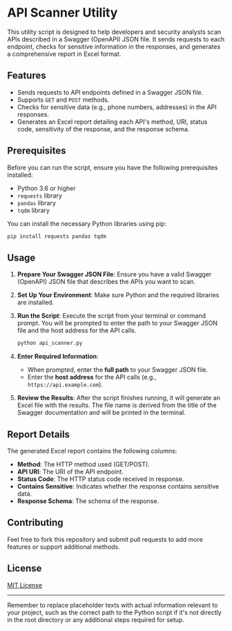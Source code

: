 # API Scanner Utility

This utility script is designed to help developers and security analysts scan APIs described in a Swagger (OpenAPI) JSON file. It sends requests to each endpoint, checks for sensitive information in the responses, and generates a comprehensive report in Excel format.

## Features

- Sends requests to API endpoints defined in a Swagger JSON file.
- Supports `GET` and `POST` methods.
- Checks for sensitive data (e.g., phone numbers, addresses) in the API responses.
- Generates an Excel report detailing each API's method, URI, status code, sensitivity of the response, and the response schema.

## Prerequisites

Before you can run the script, ensure you have the following prerequisites installed:

- Python 3.6 or higher
- `requests` library
- `pandas` library
- `tqdm` library

You can install the necessary Python libraries using pip:

```bash
pip install requests pandas tqdm
```

## Usage

1. **Prepare Your Swagger JSON File**: Ensure you have a valid Swagger (OpenAPI) JSON file that describes the APIs you want to scan.

2. **Set Up Your Environment**: Make sure Python and the required libraries are installed.

3. **Run the Script**: Execute the script from your terminal or command prompt. You will be prompted to enter the path to your Swagger JSON file and the host address for the API calls.

    ```bash
    python api_scanner.py
    ```

4. **Enter Required Information**:
    - When prompted, enter the **full path** to your Swagger JSON file.
    - Enter the **host address** for the API calls (e.g., `https://api.example.com`).

5. **Review the Results**: After the script finishes running, it will generate an Excel file with the results. The file name is derived from the title of the Swagger documentation and will be printed in the terminal.

## Report Details

The generated Excel report contains the following columns:

- **Method**: The HTTP method used (GET/POST).
- **API URI**: The URI of the API endpoint.
- **Status Code**: The HTTP status code received in response.
- **Contains Sensitive**: Indicates whether the response contains sensitive data.
- **Response Schema**: The schema of the response.

## Contributing

Feel free to fork this repository and submit pull requests to add more features or support additional methods.

## License

[MIT License](LICENSE.md)

---

Remember to replace placeholder texts with actual information relevant to your project, such as the correct path to the Python script if it's not directly in the root directory or any additional steps required for setup.
